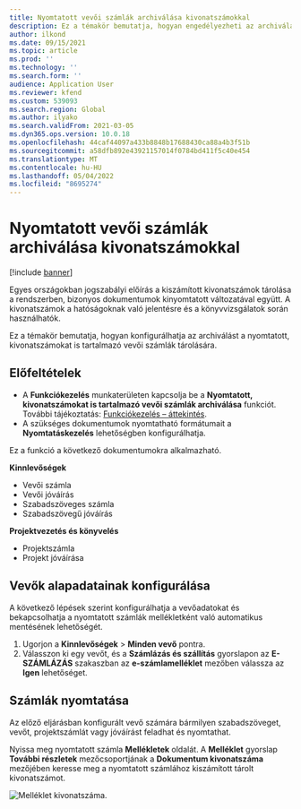 ```yaml
---
title: Nyomtatott vevői számlák archiválása kivonatszámokkal
description: Ez a témakör bemutatja, hogyan engedélyezheti az archiválást a nyomtatott, kivonatszámokat is tartalmazó vevői számlák tárolására.
author: ilkond
ms.date: 09/15/2021
ms.topic: article
ms.prod: ''
ms.technology: ''
ms.search.form: ''
audience: Application User
ms.reviewer: kfend
ms.custom: 539093
ms.search.region: Global
ms.author: ilyako
ms.search.validFrom: 2021-03-05
ms.dyn365.ops.version: 10.0.18
ms.openlocfilehash: 44caf44097a433b8848b17688430ca88a4b3f51b
ms.sourcegitcommit: a58dfb892e43921157014f0784bd411f5c40e454
ms.translationtype: MT
ms.contentlocale: hu-HU
ms.lasthandoff: 05/04/2022
ms.locfileid: "8695274"
---
```

# <a name="archive-printed-customer-invoices-with-hash-numbers"></a>Nyomtatott vevői számlák archiválása kivonatszámokkal

[!include [banner](../includes/banner.md)]

Egyes országokban jogszabályi előírás a kiszámított kivonatszámok tárolása a rendszerben, bizonyos dokumentumok kinyomtatott változatával együtt. A kivonatszámok a hatóságoknak való jelentésre és a könyvvizsgálatok során használhatók.

Ez a témakör bemutatja, hogyan konfigurálhatja az archiválást a nyomtatott, kivonatszámokat is tartalmazó vevői számlák tárolására.

## <a name="prerequisites"></a>Előfeltételek

- A **Funkciókezelés** munkaterületen kapcsolja be a **Nyomtatott, kivonatszámokat is tartalmazó vevői számlák archiválása** funkciót. További tájékoztatás: [Funkciókezelés – áttekintés](../../fin-ops-core/fin-ops/get-started/feature-management/feature-management-overview.md).
- A szükséges dokumentumok nyomtatható formátumait a **Nyomtatáskezelés** lehetőségben konfigurálhatja.

Ez a funkció a következő dokumentumokra alkalmazható.

**Kinnlevőségek**
- Vevői számla
- Vevői jóváírás
- Szabadszöveges számla
- Szabadszövegű jóváírás

**Projektvezetés és könyvelés**
- Projektszámla
- Projekt jóváírása

## <a name="configure-customer-master-data"></a>Vevők alapadatainak konfigurálása
A következő lépések szerint konfigurálhatja a vevőadatokat és bekapcsolhatja a nyomtatott számlák mellékletként való automatikus mentésének lehetőségét.

1. Ugorjon a **Kinnlevőségek** > **Minden vevő** pontra. 
2. Válasszon ki egy vevőt, és a **Számlázás és szállítás** gyorslapon az **E-SZÁMLÁZÁS** szakaszban az **e-számlamelléklet** mezőben válassza az **Igen** lehetőséget.

## <a name="print-invoices"></a>Számlák nyomtatása
Az előző eljárásban konfigurált vevő számára bármilyen szabadszöveget, vevőt, projektszámlát vagy jóváírást feladhat és nyomtathat.

Nyissa meg nyomtatott számla **Mellékletek** oldalát. A **Melléklet** gyorslap **További részletek** mezőcsoportjának a **Dokumentum kivonatszáma** mezőjében keresse meg a nyomtatott számlához kiszámított tárolt kivonatszámot.

![Melléklet kivonatszáma.](media/attach-hash-num.jpg)


